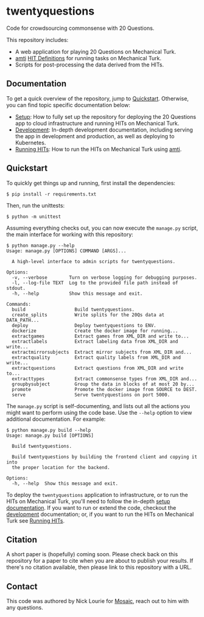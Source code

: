 twentyquestions
===============
Code for crowdsourcing commonsense with 20 Questions.

This repository includes:

  - A web application for playing 20 Questions on Mechanical Turk.
  - [amti][amti] [HIT Definitions](./mturk-definitions/) for running tasks on
    Mechanical Turk.
  - Scripts for post-processing the data derived from the HITs.


Documentation
-------------
To get a quick overview of the repository, jump to [Quickstart](#quickstart).
Otherwise, you can find topic specific documentation below:

  - [Setup](./docs/setup.md): How to fully set up the repository for deploying
    the 20 Questions app to cloud infrastructure and running HITs on Mechanical
    Turk.
  - [Development](./docs/development.md): In-depth development documentation,
    including serving the app in development and production, as well as
    deploying to Kubernetes.
  - [Running HITs](./docs/running-hits.md): How to run the HITs on Mechanical
    Turk using [amti][amti].


Quickstart
----------
To quickly get things up and running, first install the dependencies:

    $ pip install -r requirements.txt

Then, run the unittests:

    $ python -m unittest

Assuming everything checks out, you can now execute the `manage.py` script, the
main interface for working with this repository:

    $ python manage.py --help
    Usage: manage.py [OPTIONS] COMMAND [ARGS]...

      A high-level interface to admin scripts for twentyquestions.

    Options:
      -v, --verbose        Turn on verbose logging for debugging purposes.
      -l, --log-file TEXT  Log to the provided file path instead of stdout.
      -h, --help           Show this message and exit.

    Commands:
      build                  Build twentyquestions.
      create_splits          Write splits for the 20Qs data at DATA_PATH...
      deploy                 Deploy twentyquestions to ENV.
      dockerize              Create the docker image for running...
      extractgames           Extract games from XML_DIR and write to...
      extractlabels          Extract labeling data from XML_DIR and write...
      extractmirrorsubjects  Extract mirror subjects from XML_DIR and...
      extractquality         Extract quality labels from XML_DIR and write...
      extractquestions       Extract questions from XML_DIR and write to...
      extracttypes           Extract commonsense types from XML_DIR and...
      groupbysubject         Group the data in blocks of at most 20 by...
      promote                Promote the docker image from SOURCE to DEST.
      serve                  Serve twentyquestions on port 5000.

The `manage.py` script is self-documenting, and lists out all the actions you
might want to perform using the code base. Use the `--help` option to view
additional documentation. For example:

    $ python manage.py build --help
    Usage: manage.py build [OPTIONS]

      Build twentyquestions.

      Build twentyquestions by building the frontend client and copying it into
      the proper location for the backend.

    Options:
      -h, --help  Show this message and exit.

To deploy the `twentyquestions` application to infrastructure, or to run the
HITs on Mechanical Turk, you'll need to follow the in-depth
[setup documentation](./docs/setup.md). If you want to run or extend the code,
checkout the [development](./docs/development.md) documentation; or, if you
want to run the HITs on Mechanical Turk see
[Running HITs](./docs/running-hits.md).


Citation
--------
A short paper is (hopefully) coming soon. Please check back on this repository
for a paper to cite when you are about to publish your results. If there's no
citation available, then please link to this repository with a URL.


Contact
-------
This code was authored by Nick Lourie for [Mosaic][mosaic], reach out to him
with any questions.


[amti]: https://github.com/allenai/amti
[mosaic]: https://mosaic.allenai.org/
